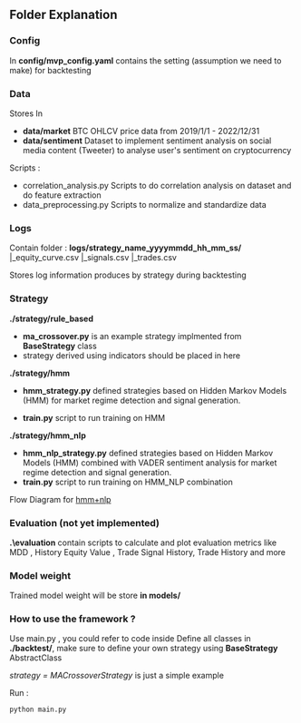 ## Folder Explanation

### Config 
In **config/mvp_config.yaml** contains the setting (assumption we need to make) for backtesting

### Data
Stores In 
- **data/market**
BTC OHLCV price data from 2019/1/1 - 2022/12/31
- **data/sentiment**
Dataset to implement sentiment analysis on social media content (Tweeter) to analyse user's sentiment on cryptocurrency

Scripts : 
- correlation_analysis.py 
Scripts to do correlation analysis on dataset and do feature extraction
- data_preprocessing.py
Scripts to normalize and standardize data 

### Logs
Contain folder : **logs/strategy_name_yyyymmdd_hh_mm_ss/**
                 |_equity_curve.csv
                 |_signals.csv
                 |_trades.csv

Stores log information produces by strategy during backtesting

### Strategy 

**./strategy/rule_based** 
- **ma_crossover.py** is an example strategy implmented from **BaseStrategy** class
- strategy derived using indicators should be placed in here

**./strategy/hmm** 
- **hmm_strategy.py** defined strategies based on Hidden Markov Models (HMM) for market regime detection and signal generation. 
  
- **train.py** script to run training on HMM 

**./strategy/hmm_nlp** 

- **hmm_nlp_strategy.py** defined strategies based on Hidden Markov Models (HMM) combined with VADER sentiment analysis for market regime detection and signal generation. 
- **train.py** script to run training on HMM_NLP combination

Flow Diagram for [hmm+nlp](strategy\hmm_nlp\image.png)

### Evaluation (not yet implemented)
**.\evaluation** contain scripts to calculate and plot evaluation metrics like MDD , History Equity Value , Trade Signal History, Trade History and more 

### Model weight
Trained model weight will be store **in models/**

### How to use the framework ? 
Use main.py , you could refer to code inside
Define all classes in **./backtest/**, make sure to define your own strategy using **BaseStrategy** AbstractClass 

*strategy = MACrossoverStrategy* is just a simple example

Run : 

```bash
python main.py
```
